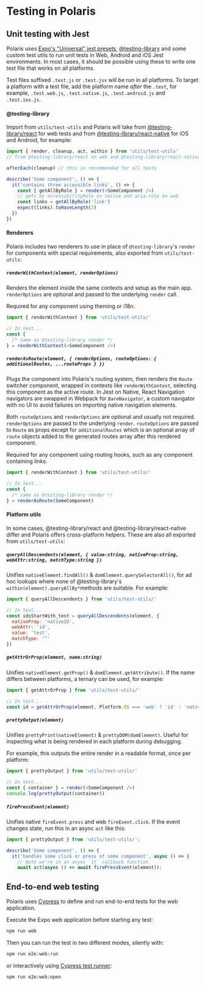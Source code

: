 # Testing in Polaris

## Unit testing with Jest

Polaris uses [Expo's "Universal" jest presets](https://blog.expo.io/testing-universal-react-native-apps-with-jest-and-expo-113b4bf9cc44), [@testing-library](https://testing-library.com/docs/intro) and some custom test utils to run unit tests in Web, Android and iOS Jest environments. In most cases, it should be possible using these to write one test file that works on all platforms.

Test files suffixed `.test.js` or `.test.jsx` will be run in all platforms. To target a platform with a test file, add the platform name _after_ the `.test`, for example, `.test.web.js`, `.test.native.js`, `.test.android.js` and `.test.ios.js`.

#### @testing-library

Import from `utils/test-utils` and Polaris will take from [@testing-library/react](https://testing-library.com/docs/react-testing-library/intro) for web tests and from [@testing-library/react-native](https://testing-library.com/docs/native-testing-library/intro) for iOS and Android, for example:

```js
import { render, cleanup, act, within } from 'utils/test-utils'
// from @testing-library/react on web and @testing-library/react-native on native

afterEach(cleanup) // this is recommended for all tests

describe('Some component', () => {
  it('contains three accessible links', () => {
    const { getAllByRole } = render(<SomeComponent />)
    // gets by accessibilityRole on native and aria-role on web
    const links = getAllByRole('link')
    expect(links).toHaveLength(3)
  })
})
```

#### Renderers

Polaris includes two renderers to use in place of `@testing-library`'s `render` for components with special requirements, also exported from `utils/test-utils`:

##### `renderWithContext(element, renderOptions)`

Renders the element inside the same contexts and setup as the main app. `renderOptions` are optional and passed to the underlying `render` call.

Required for any component using theming or i18n.

```js
import { renderWithContext } from 'utils/test-utils/'

// In test...
const {
  /* same as @testing-library render */
} = renderWithContext(<SomeComponent />)
```

##### `renderAsRoute(element, { renderOptions, routeOptions: { additionalRoutes, ...routeProps } })`

Plugs the component into Polaris's routing system, then renders the `Route` switcher component, wrapped in contexts like `renderWithContext`, selecting this component as the active route. In Jest on Native, React Navigation navigators are swapped in Webpack for `BareNavigator`, a custom navigator with no UI to avoid failures on importing native navigation elements.

Both `routeOptions` and `renderOptions` are optional and usually not required. `renderOptions` are passed to the underlying `render`. `routeOptions` are passed to `Route` as props except for `additionalRoutes` which is an optional array of `route` objects added to the generated routes array after this rendered component.

Required for any component using routing hooks, such as any component containing links.

```js
import { renderWithContext } from 'utils/test-utils/'

// In test...
const {
  /* same as @testing-library render */
} = renderAsRoute(SomeComponent)
```

#### Platform utils

In some cases, @testing-library/react and @testing-library/react-native differ and Polaris offers cross-platform helpers. These are also all exported from `utils/test-utils`:

##### `queryAllDescendents(element, { value:string, nativeProp:string, webAttr:string, matchType:string })`

Unifies `nativeElement.findAll()` & `domElement.querySelectorAll()`, for ad hoc lookups where none of @testing-library's `within(element).queryAllBy*`methods are suitable. For example:

```js
import { queryAllDescendents } from 'utils/test-utils/'

// In test...
const idsStartWith_test = queryAllDescendents(element, {
  nativeProp: 'nativeID',
  webAttr: 'id',
  value: 'test',
  matchType: '^'
})
```

##### `getAttrOrProp(element, name:string)`

Unifies `nativeElement.getProp()` & `domElement.getAttribute()`. If the name differs between platforms, a ternary can be used, for example:

```js
import { getAttrOrProp } from 'utils/test-utils/'

// In test...
const id = getAttrOrProp(element, Platform.OS === 'web' ? 'id' : 'nativeID')
```

##### `prettyOutput(element)`

Unifies `prettyPrint(nativeElement)` & `prettyDOM(domElement)`. Useful for inspecting what is being rendered in each platform during debugging.

For example, this outputs the entire render in a readable format, once per platform:

```js
import { prettyOutput } from 'utils/test-utils/'

// In test...
const { container } = render(<SomeComponent />)
console.log(prettyOutput(container))
```

##### `firePressEvent(element)`

Unifies native `fireEvent.press` and web `fireEvent.click`. If the event changes state, run this in an async `act` like this:

```js
import { prettyOutput } from 'utils/test-utils/';

describe('Some component', () => {
  it('handles some click or press of some component', async () => {
    // Note we're in an async `it` callback function
    await act(async () => await firePressEvent(element));
```

## End-to-end web testing

Polaris uses [Cypress](https://www.cypress.io/) to define and run end-to-end tests for the web application.

Execute the Expo web application before starting any test:

```sh
npm run web
```

Then you can run the test in two different modes, silently with:

```sh
npm run e2e:web:run
```

or interactively using [Cypress test runner](https://docs.cypress.io/guides/core-concepts/test-runner.html#Overview):

```sh
npm run e2e:web:open
```
